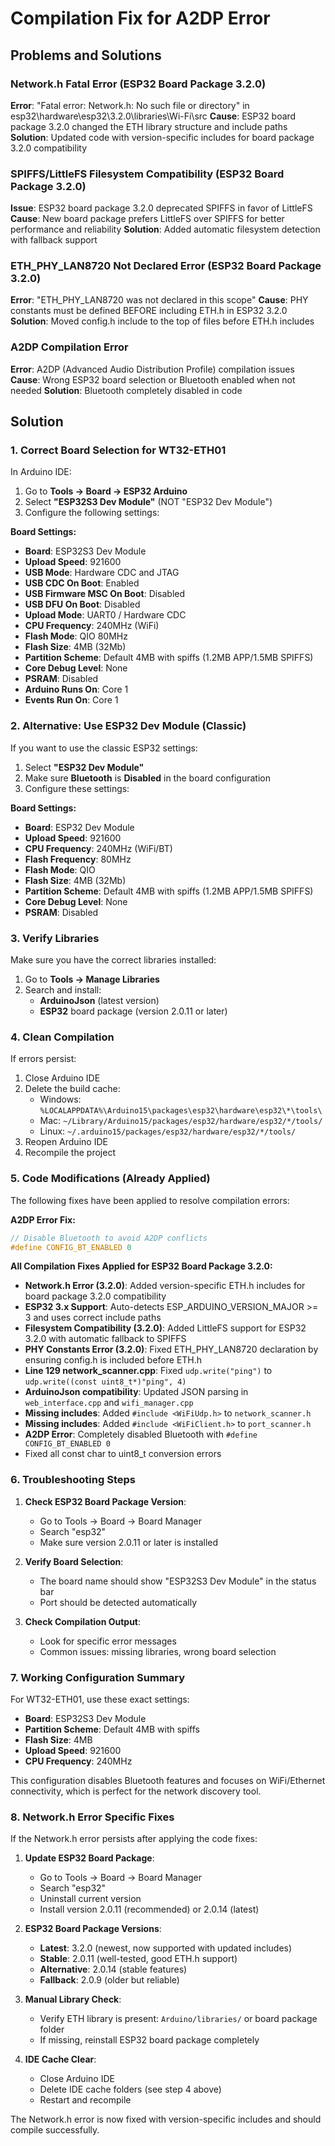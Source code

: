 # Compilation Fix for A2DP Error

## Problems and Solutions

### Network.h Fatal Error (ESP32 Board Package 3.2.0)
**Error**: "Fatal error: Network.h: No such file or directory" in esp32\hardware\esp32\3.2.0\libraries\Wi-Fi\src
**Cause**: ESP32 board package 3.2.0 changed the ETH library structure and include paths
**Solution**: Updated code with version-specific includes for board package 3.2.0 compatibility

### SPIFFS/LittleFS Filesystem Compatibility (ESP32 Board Package 3.2.0)
**Issue**: ESP32 board package 3.2.0 deprecated SPIFFS in favor of LittleFS
**Cause**: New board package prefers LittleFS over SPIFFS for better performance and reliability
**Solution**: Added automatic filesystem detection with fallback support

### ETH_PHY_LAN8720 Not Declared Error (ESP32 Board Package 3.2.0)
**Error**: "ETH_PHY_LAN8720 was not declared in this scope"
**Cause**: PHY constants must be defined BEFORE including ETH.h in ESP32 3.2.0
**Solution**: Moved config.h include to the top of files before ETH.h includes

### A2DP Compilation Error  
**Error**: A2DP (Advanced Audio Distribution Profile) compilation issues
**Cause**: Wrong ESP32 board selection or Bluetooth enabled when not needed
**Solution**: Bluetooth completely disabled in code

## Solution

### 1. Correct Board Selection for WT32-ETH01

In Arduino IDE:
1. Go to **Tools → Board → ESP32 Arduino**
2. Select **"ESP32S3 Dev Module"** (NOT "ESP32 Dev Module")
3. Configure the following settings:

**Board Settings:**
- **Board**: ESP32S3 Dev Module
- **Upload Speed**: 921600
- **USB Mode**: Hardware CDC and JTAG
- **USB CDC On Boot**: Enabled
- **USB Firmware MSC On Boot**: Disabled
- **USB DFU On Boot**: Disabled
- **Upload Mode**: UART0 / Hardware CDC
- **CPU Frequency**: 240MHz (WiFi)
- **Flash Mode**: QIO 80MHz
- **Flash Size**: 4MB (32Mb)
- **Partition Scheme**: Default 4MB with spiffs (1.2MB APP/1.5MB SPIFFS)
- **Core Debug Level**: None
- **PSRAM**: Disabled
- **Arduino Runs On**: Core 1
- **Events Run On**: Core 1

### 2. Alternative: Use ESP32 Dev Module (Classic)

If you want to use the classic ESP32 settings:
1. Select **"ESP32 Dev Module"**
2. Make sure **Bluetooth** is **Disabled** in the board configuration
3. Configure these settings:

**Board Settings:**
- **Board**: ESP32 Dev Module
- **Upload Speed**: 921600
- **CPU Frequency**: 240MHz (WiFi/BT)
- **Flash Frequency**: 80MHz
- **Flash Mode**: QIO
- **Flash Size**: 4MB (32Mb)
- **Partition Scheme**: Default 4MB with spiffs (1.2MB APP/1.5MB SPIFFS)
- **Core Debug Level**: None
- **PSRAM**: Disabled

### 3. Verify Libraries

Make sure you have the correct libraries installed:
1. Go to **Tools → Manage Libraries**
2. Search and install:
   - **ArduinoJson** (latest version)
   - **ESP32** board package (version 2.0.11 or later)

### 4. Clean Compilation

If errors persist:
1. Close Arduino IDE
2. Delete the build cache:
   - Windows: `%LOCALAPPDATA%\Arduino15\packages\esp32\hardware\esp32\*\tools\`
   - Mac: `~/Library/Arduino15/packages/esp32/hardware/esp32/*/tools/`
   - Linux: `~/.arduino15/packages/esp32/hardware/esp32/*/tools/`
3. Reopen Arduino IDE
4. Recompile the project

### 5. Code Modifications (Already Applied)

The following fixes have been applied to resolve compilation errors:

**A2DP Error Fix:**
```cpp
// Disable Bluetooth to avoid A2DP conflicts
#define CONFIG_BT_ENABLED 0
```

**All Compilation Fixes Applied for ESP32 Board Package 3.2.0:**
- **Network.h Error (3.2.0)**: Added version-specific ETH.h includes for board package 3.2.0 compatibility
- **ESP32 3.x Support**: Auto-detects ESP_ARDUINO_VERSION_MAJOR >= 3 and uses correct include paths
- **Filesystem Compatibility (3.2.0)**: Added LittleFS support for ESP32 3.2.0 with automatic fallback to SPIFFS
- **PHY Constants Error (3.2.0)**: Fixed ETH_PHY_LAN8720 declaration by ensuring config.h is included before ETH.h
- **Line 129 network_scanner.cpp**: Fixed `udp.write("ping")` to `udp.write((const uint8_t*)"ping", 4)`
- **ArduinoJson compatibility**: Updated JSON parsing in `web_interface.cpp` and `wifi_manager.cpp`
- **Missing includes**: Added `#include <WiFiUdp.h>` to `network_scanner.h`
- **Missing includes**: Added `#include <WiFiClient.h>` to `port_scanner.h`
- **A2DP Error**: Completely disabled Bluetooth with `#define CONFIG_BT_ENABLED 0`
- Fixed all const char to uint8_t conversion errors

### 6. Troubleshooting Steps

1. **Check ESP32 Board Package Version**:
   - Go to Tools → Board → Board Manager
   - Search "esp32"
   - Make sure version 2.0.11 or later is installed

2. **Verify Board Selection**:
   - The board name should show "ESP32S3 Dev Module" in the status bar
   - Port should be detected automatically

3. **Check Compilation Output**:
   - Look for specific error messages
   - Common issues: missing libraries, wrong board selection

### 7. Working Configuration Summary

For WT32-ETH01, use these exact settings:
- **Board**: ESP32S3 Dev Module
- **Partition Scheme**: Default 4MB with spiffs
- **Flash Size**: 4MB
- **Upload Speed**: 921600
- **CPU Frequency**: 240MHz

This configuration disables Bluetooth features and focuses on WiFi/Ethernet connectivity, which is perfect for the network discovery tool.

### 8. Network.h Error Specific Fixes

If the Network.h error persists after applying the code fixes:

1. **Update ESP32 Board Package**:
   - Go to Tools → Board → Board Manager
   - Search "esp32" 
   - Uninstall current version
   - Install version 2.0.11 (recommended) or 2.0.14 (latest)

2. **ESP32 Board Package Versions**:
   - **Latest**: 3.2.0 (newest, now supported with updated includes)
   - **Stable**: 2.0.11 (well-tested, good ETH.h support)  
   - **Alternative**: 2.0.14 (stable features)
   - **Fallback**: 2.0.9 (older but reliable)

3. **Manual Library Check**:
   - Verify ETH library is present: `Arduino/libraries/` or board package folder
   - If missing, reinstall ESP32 board package completely

4. **IDE Cache Clear**:
   - Close Arduino IDE
   - Delete IDE cache folders (see step 4 above)
   - Restart and recompile

The Network.h error is now fixed with version-specific includes and should compile successfully.